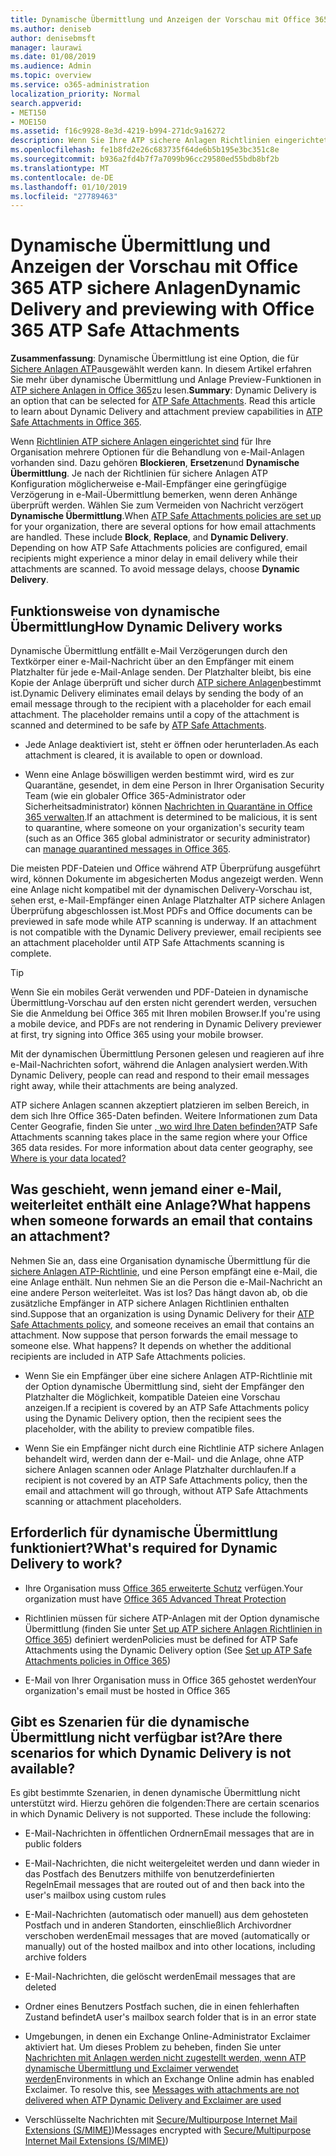 ```yaml
---
title: Dynamische Übermittlung und Anzeigen der Vorschau mit Office 365 ATP sichere Anlagen
ms.author: deniseb
author: denisebmsft
manager: laurawi
ms.date: 01/08/2019
ms.audience: Admin
ms.topic: overview
ms.service: o365-administration
localization_priority: Normal
search.appverid:
- MET150
- MOE150
ms.assetid: f16c9928-8e3d-4219-b994-271dc9a16272
description: Wenn Sie Ihre ATP sichere Anlagen Richtlinien eingerichtet haben, wählen Sie dynamische Übermittlung Nachricht Verzögerungen bei der vermieden, und aktivieren Personen für die Vorschau von Anlagen, die gescannt werden.
ms.openlocfilehash: fe1b8fd2e26c683735f64de6b5b195e3bc351c8e
ms.sourcegitcommit: b936a2fd4b7f7a7099b96cc29580ed55bdb8bf2b
ms.translationtype: MT
ms.contentlocale: de-DE
ms.lasthandoff: 01/10/2019
ms.locfileid: "27789463"
---
```

# <a name="dynamic-delivery-and-previewing-with-office-365-atp-safe-attachments"></a><span data-ttu-id="abbeb-103">Dynamische Übermittlung und Anzeigen der Vorschau mit Office 365 ATP sichere Anlagen</span><span class="sxs-lookup"><span data-stu-id="abbeb-103">Dynamic Delivery and previewing with Office 365 ATP Safe Attachments</span></span>

<span data-ttu-id="abbeb-p101">**Zusammenfassung**: Dynamische Übermittlung ist eine Option, die für [Sichere Anlagen ATP](atp-safe-attachments.md)ausgewählt werden kann. In diesem Artikel erfahren Sie mehr über dynamische Übermittlung und Anlage Preview-Funktionen in [ATP sichere Anlagen in Office 365](atp-safe-attachments.md)zu lesen.</span><span class="sxs-lookup"><span data-stu-id="abbeb-p101">**Summary**: Dynamic Delivery is an option that can be selected for [ATP Safe Attachments](atp-safe-attachments.md). Read this article to learn about Dynamic Delivery and attachment preview capabilities in [ATP Safe Attachments in Office 365](atp-safe-attachments.md).</span></span>

<span data-ttu-id="abbeb-p102">Wenn [Richtlinien ATP sichere Anlagen eingerichtet sind](set-up-atp-safe-attachments-policies.md) für Ihre Organisation mehrere Optionen für die Behandlung von e-Mail-Anlagen vorhanden sind. Dazu gehören **Blockieren**, **Ersetzen**und **Dynamische Übermittlung**. Je nach der Richtlinien für sichere Anlagen ATP Konfiguration möglicherweise e-Mail-Empfänger eine geringfügige Verzögerung in e-Mail-Übermittlung bemerken, wenn deren Anhänge überprüft werden. Wählen Sie zum Vermeiden von Nachricht verzögert **Dynamische Übermittlung**.</span><span class="sxs-lookup"><span data-stu-id="abbeb-p102">When [ATP Safe Attachments policies are set up](set-up-atp-safe-attachments-policies.md) for your organization, there are several options for how email attachments are handled. These include **Block**, **Replace**, and **Dynamic Delivery**. Depending on how ATP Safe Attachments policies are configured, email recipients might experience a minor delay in email delivery while their attachments are scanned. To avoid message delays, choose **Dynamic Delivery**.</span></span>
  
## <a name="how-dynamic-delivery-works"></a><span data-ttu-id="abbeb-110">Funktionsweise von dynamische Übermittlung</span><span class="sxs-lookup"><span data-stu-id="abbeb-110">How Dynamic Delivery works</span></span>
  
<span data-ttu-id="abbeb-p103">Dynamische Übermittlung entfällt e-Mail Verzögerungen durch den Textkörper einer e-Mail-Nachricht über an den Empfänger mit einem Platzhalter für jede e-Mail-Anlage senden. Der Platzhalter bleibt, bis eine Kopie der Anlage überprüft und sicher durch [ATP sichere Anlagen](atp-safe-attachments.md)bestimmt ist.</span><span class="sxs-lookup"><span data-stu-id="abbeb-p103">Dynamic Delivery eliminates email delays by sending the body of an email message through to the recipient with a placeholder for each email attachment. The placeholder remains until a copy of the attachment is scanned and determined to be safe by [ATP Safe Attachments](atp-safe-attachments.md).</span></span> 

- <span data-ttu-id="abbeb-113">Jede Anlage deaktiviert ist, steht er öffnen oder herunterladen.</span><span class="sxs-lookup"><span data-stu-id="abbeb-113">As each attachment is cleared, it is available to open or download.</span></span> 

- <span data-ttu-id="abbeb-114">Wenn eine Anlage böswilligen werden bestimmt wird, wird es zur Quarantäne, gesendet, in dem eine Person in Ihrer Organisation Security Team (wie ein globaler Office 365-Administrator oder Sicherheitsadministrator) können [Nachrichten in Quarantäne in Office 365 verwalten](manage-quarantined-messages-and-files.md).</span><span class="sxs-lookup"><span data-stu-id="abbeb-114">If an attachment is determined to be malicious, it is sent to quarantine, where someone on your organization's security team (such as an Office 365 global administrator or security administrator) can [manage quarantined messages in Office 365](manage-quarantined-messages-and-files.md).</span></span>

<span data-ttu-id="abbeb-p104">Die meisten PDF-Dateien und Office während ATP Überprüfung ausgeführt wird, können Dokumente im abgesicherten Modus angezeigt werden. Wenn eine Anlage nicht kompatibel mit der dynamischen Delivery-Vorschau ist, sehen erst, e-Mail-Empfänger einen Anlage Platzhalter ATP sichere Anlagen Überprüfung abgeschlossen ist.</span><span class="sxs-lookup"><span data-stu-id="abbeb-p104">Most PDFs and Office documents can be previewed in safe mode while ATP scanning is underway. If an attachment is not compatible with the Dynamic Delivery previewer, email recipients see an attachment placeholder until ATP Safe Attachments scanning is complete.</span></span>

> [!TIP]
> <span data-ttu-id="abbeb-117">Wenn Sie ein mobiles Gerät verwenden und PDF-Dateien in dynamische Übermittlung-Vorschau auf den ersten nicht gerendert werden, versuchen Sie die Anmeldung bei Office 365 mit Ihren mobilen Browser.</span><span class="sxs-lookup"><span data-stu-id="abbeb-117">If you're using a mobile device, and PDFs are not rendering in Dynamic Delivery previewer at first, try signing into Office 365 using your mobile browser.</span></span>

<span data-ttu-id="abbeb-118">Mit der dynamischen Übermittlung Personen gelesen und reagieren auf ihre e-Mail-Nachrichten sofort, während die Anlagen analysiert werden.</span><span class="sxs-lookup"><span data-stu-id="abbeb-118">With Dynamic Delivery, people can read and respond to their email messages right away, while their attachments are being analyzed.</span></span> 

<span data-ttu-id="abbeb-p105">ATP sichere Anlagen scannen akzeptiert platzieren im selben Bereich, in dem sich Ihre Office 365-Daten befinden. Weitere Informationen zum Data Center Geografie, finden Sie unter [, wo wird Ihre Daten befinden?](https://products.office.com/where-is-your-data-located?geo=All)</span><span class="sxs-lookup"><span data-stu-id="abbeb-p105">ATP Safe Attachments scanning takes place in the same region where your Office 365 data resides. For more information about data center geography, see [Where is your data located?](https://products.office.com/where-is-your-data-located?geo=All)</span></span> 
  
## <a name="what-happens-when-someone-forwards-an-email-that-contains-an-attachment"></a><span data-ttu-id="abbeb-121">Was geschieht, wenn jemand einer e-Mail, weiterleitet enthält eine Anlage?</span><span class="sxs-lookup"><span data-stu-id="abbeb-121">What happens when someone forwards an email that contains an attachment?</span></span>

<span data-ttu-id="abbeb-p106">Nehmen Sie an, dass eine Organisation dynamische Übermittlung für die [sichere Anlagen ATP-Richtlinie](set-up-atp-safe-attachments-policies.md), und eine Person empfängt eine e-Mail, die eine Anlage enthält. Nun nehmen Sie an die Person die e-Mail-Nachricht an eine andere Person weiterleitet. Was ist los? Das hängt davon ab, ob die zusätzliche Empfänger in ATP sichere Anlagen Richtlinien enthalten sind.</span><span class="sxs-lookup"><span data-stu-id="abbeb-p106">Suppose that an organization is using Dynamic Delivery for their [ATP Safe Attachments policy](set-up-atp-safe-attachments-policies.md), and someone receives an email that contains an attachment. Now suppose that person forwards the email message to someone else. What happens? It depends on whether the additional recipients are included in ATP Safe Attachments policies.</span></span>
  
- <span data-ttu-id="abbeb-126">Wenn Sie ein Empfänger über eine sichere Anlagen ATP-Richtlinie mit der Option dynamische Übermittlung sind, sieht der Empfänger den Platzhalter die Möglichkeit, kompatible Dateien eine Vorschau anzeigen.</span><span class="sxs-lookup"><span data-stu-id="abbeb-126">If a recipient is covered by an ATP Safe Attachments policy using the Dynamic Delivery option, then the recipient sees the placeholder, with the ability to preview compatible files.</span></span>
    
- <span data-ttu-id="abbeb-127">Wenn Sie ein Empfänger nicht durch eine Richtlinie ATP sichere Anlagen behandelt wird, werden dann der e-Mail- und die Anlage, ohne ATP sichere Anlagen scannen oder Anlage Platzhalter durchlaufen.</span><span class="sxs-lookup"><span data-stu-id="abbeb-127">If a recipient is not covered by an ATP Safe Attachments policy, then the email and attachment will go through, without ATP Safe Attachments scanning or attachment placeholders.</span></span>
    
## <a name="whats-required-for-dynamic-delivery-to-work"></a><span data-ttu-id="abbeb-128">Erforderlich für dynamische Übermittlung funktioniert?</span><span class="sxs-lookup"><span data-stu-id="abbeb-128">What's required for Dynamic Delivery to work?</span></span>

- <span data-ttu-id="abbeb-129">Ihre Organisation muss [Office 365 erweiterte Schutz](office-365-atp.md) verfügen.</span><span class="sxs-lookup"><span data-stu-id="abbeb-129">Your organization must have [Office 365 Advanced Threat Protection](office-365-atp.md)</span></span>
    
- <span data-ttu-id="abbeb-130">Richtlinien müssen für sichere ATP-Anlagen mit der Option dynamische Übermittlung (finden Sie unter [Set up ATP sichere Anlagen Richtlinien in Office 365](set-up-atp-safe-attachments-policies.md)) definiert werden</span><span class="sxs-lookup"><span data-stu-id="abbeb-130">Policies must be defined for ATP Safe Attachments using the Dynamic Delivery option (See [Set up ATP Safe Attachments policies in Office 365](set-up-atp-safe-attachments-policies.md))</span></span>
    
- <span data-ttu-id="abbeb-131">E-Mail von Ihrer Organisation muss in Office 365 gehostet werden</span><span class="sxs-lookup"><span data-stu-id="abbeb-131">Your organization's email must be hosted in Office 365</span></span>
    
## <a name="are-there-scenarios-for-which-dynamic-delivery-is-not-available"></a><span data-ttu-id="abbeb-132">Gibt es Szenarien für die dynamische Übermittlung nicht verfügbar ist?</span><span class="sxs-lookup"><span data-stu-id="abbeb-132">Are there scenarios for which Dynamic Delivery is not available?</span></span>

<span data-ttu-id="abbeb-p107">Es gibt bestimmte Szenarien, in denen dynamische Übermittlung nicht unterstützt wird. Hierzu gehören die folgenden:</span><span class="sxs-lookup"><span data-stu-id="abbeb-p107">There are certain scenarios in which Dynamic Delivery is not supported. These include the following:</span></span>
  
- <span data-ttu-id="abbeb-135">E-Mail-Nachrichten in öffentlichen Ordnern</span><span class="sxs-lookup"><span data-stu-id="abbeb-135">Email messages that are in public folders</span></span>
    
- <span data-ttu-id="abbeb-136">E-Mail-Nachrichten, die nicht weitergeleitet werden und dann wieder in das Postfach des Benutzers mithilfe von benutzerdefinierten Regeln</span><span class="sxs-lookup"><span data-stu-id="abbeb-136">Email messages that are routed out of and then back into the user's mailbox using custom rules</span></span>
    
- <span data-ttu-id="abbeb-137">E-Mail-Nachrichten (automatisch oder manuell) aus dem gehosteten Postfach und in anderen Standorten, einschließlich Archivordner verschoben werden</span><span class="sxs-lookup"><span data-stu-id="abbeb-137">Email messages that are moved (automatically or manually) out of the hosted mailbox and into other locations, including archive folders</span></span>
    
- <span data-ttu-id="abbeb-138">E-Mail-Nachrichten, die gelöscht werden</span><span class="sxs-lookup"><span data-stu-id="abbeb-138">Email messages that are deleted</span></span>
    
- <span data-ttu-id="abbeb-139">Ordner eines Benutzers Postfach suchen, die in einen fehlerhaften Zustand befindet</span><span class="sxs-lookup"><span data-stu-id="abbeb-139">A user's mailbox search folder that is in an error state</span></span>
    
- <span data-ttu-id="abbeb-p108">Umgebungen, in denen ein Exchange Online-Administrator Exclaimer aktiviert hat. Um dieses Problem zu beheben, finden Sie unter [Nachrichten mit Anlagen werden nicht zugestellt werden, wenn ATP dynamische Übermittlung und Exclaimer verwendet werden](https://support.microsoft.com/help/4014438/messages-with-attachments-are-not-delivered-when-atp-dynamic-delivery)</span><span class="sxs-lookup"><span data-stu-id="abbeb-p108">Environments in which an Exchange Online admin has enabled Exclaimer. To resolve this, see [Messages with attachments are not delivered when ATP Dynamic Delivery and Exclaimer are used](https://support.microsoft.com/help/4014438/messages-with-attachments-are-not-delivered-when-atp-dynamic-delivery)</span></span>

- <span data-ttu-id="abbeb-142">Verschlüsselte Nachrichten mit [Secure/Multipurpose Internet Mail Extensions (S/MIME)](s-mime-for-message-signing-and-encryption.md))</span><span class="sxs-lookup"><span data-stu-id="abbeb-142">Messages encrypted with [Secure/Multipurpose Internet Mail Extensions (S/MIME)](s-mime-for-message-signing-and-encryption.md))</span></span>

